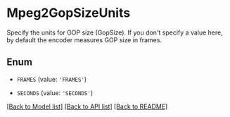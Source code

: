 # Mpeg2GopSizeUnits

Specify the units for GOP size (GopSize). If you don't specify a value here, by default the encoder measures GOP size in frames.

## Enum

* `FRAMES` (value: `'FRAMES'`)

* `SECONDS` (value: `'SECONDS'`)

[[Back to Model list]](../README.md#documentation-for-models) [[Back to API list]](../README.md#documentation-for-api-endpoints) [[Back to README]](../README.md)


